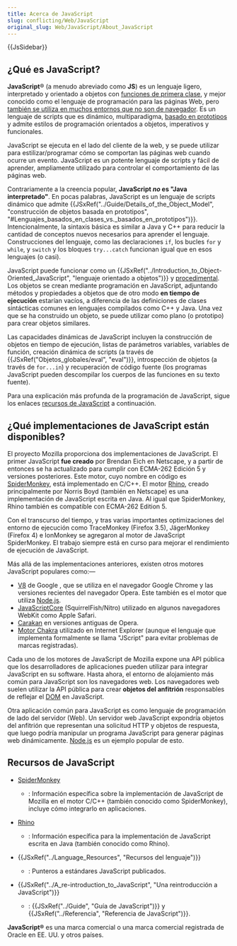```yaml
---
title: Acerca de JavaScript
slug: conflicting/Web/JavaScript
original_slug: Web/JavaScript/About_JavaScript
---
```


{{JsSidebar}}

## ¿Qué es JavaScript?

**JavaScript**® (a menudo abreviado como **JS**) es un lenguaje ligero, interpretado y orientado a objetos con [funciones de primera clase](https://en.wikipedia.org/wiki/First-class_function), y mejor conocido como el lenguaje de programación para las páginas Web, pero [también se utiliza en muchos entornos que no son de navegador](https://es.wikipedia.org/wiki/JavaScript#Otras_características). Es un lenguaje de scripts que es dinámico, multiparadigma, [basado en prototipos](https://es.wikipedia.org/wiki/Programación_basada_en_prototipos) y admite estilos de programación orientados a objetos, imperativos y funcionales.

JavaScript se ejecuta en el lado del cliente de la web, y se puede utilizar para estilizar/programar cómo se comportan las páginas web cuando ocurre un evento. JavaScript es un potente lenguaje de scripts y fácil de aprender, ampliamente utilizado para controlar el comportamiento de las páginas web.

Contrariamente a la creencia popular, **JavaScript _no_ es "Java interpretado"**. En pocas palabras, JavaScript es un lenguaje de scripts dinámico que admite {{JSxRef("../Guide/Details_of_the_Object_Model", "construcción de objetos basada en prototipos", "#Lenguajes_basados_en_clases_vs._basados_en_prototipos")}}. Intencionalmente, la sintaxis básica es similar a Java y C++ para reducir la cantidad de conceptos nuevos necesarios para aprender el lenguaje. Construcciones del lenguaje, como las declaraciones `if`, los bucles `for` y `while`, y `switch` y los bloques `try...catch` funcionan igual que en esos lenguajes (o casi).

JavaScript puede funcionar como un {{JSxRef("../Introduction_to_Object-Oriented_JavaScript", "lenguaje orientado a objetos")}} y [procedimental](https://es.wikipedia.org/wiki/Programación_por_procedimientos). Los objetos se crean mediante programación en JavaScript, adjuntando métodos y propiedades a objetos que de otro modo **en tiempo de ejecución** estarían vacíos, a diferencia de las definiciones de clases sintácticas comunes en lenguajes compilados como C++ y Java. Una vez que se ha construido un objeto, se puede utilizar como plano (o prototipo) para crear objetos similares.

Las capacidades dinámicas de JavaScript incluyen la construcción de objetos en tiempo de ejecución, listas de parámetros variables, variables de función, creación dinámica de scripts (a través de {{JSxRef("Objetos_globales/eval", "eval")}}, introspección de objetos (a través de `for...in`) y recuperación de código fuente (los programas JavaScript pueden descompilar los cuerpos de las funciones en su texto fuente).

Para una explicación más profunda de la programación de JavaScript, sigue los enlaces [recursos de JavaScript](#recursos_de_javascript) a continuación.

## ¿Qué implementaciones de JavaScript están disponibles?

El proyecto Mozilla proporciona dos implementaciones de JavaScript. El primer JavaScript **fue creado** por Brendan Eich en Netscape, y a partir de entonces se ha actualizado para cumplir con ECMA-262 Edición 5 y versiones posteriores. Este motor, cuyo nombre en código es [SpiderMonkey](/es/docs/Mozilla/Projects/SpiderMonkey), está implementado en C/C++. El motor [Rhino](/es/docs/Rhino), creado principalmente por Norris Boyd (también en Netscape) es una implementación de JavaScript escrita en Java. Al igual que SpiderMonkey, Rhino también es compatible con ECMA-262 Edition 5.

Con el transcurso del tiempo, y tras varias importantes optimizaciones del entorno de ejecución como TraceMonkey (Firefox 3.5), JägerMonkey (Firefox 4) e IonMonkey se agregaron al motor de JavaScript SpiderMonkey. El trabajo siempre está en curso para mejorar el rendimiento de ejecución de JavaScript.

Más allá de las implementaciones anteriores, existen otros motores JavaScript populares como:—

- [V8](https://code.google.com/p/v8/) de Google , que se utiliza en el navegador Google Chrome y las versiones recientes del navegador Opera. Este también es el motor que utiliza [Node.js](http://nodejs.org).
- [JavaScriptCore](https://www.webkit.org/projects/javascript/index.html) (SquirrelFish/Nitro) utilizado en algunos navegadores WebKit como Apple Safari.
- [Carakan](http://my.opera.com/ODIN/blog/carakan-faq) en versiones antiguas de Opera.
- [Motor Chakra](http://en.wikipedia.org/wiki/Chakra_%28JScript_engine%29) utilizado en Internet Explorer (aunque el lenguaje que implementa formalmente se llama "JScript" para evitar problemas de marcas registradas).

Cada uno de los motores de JavaScript de Mozilla expone una API pública que los desarrolladores de aplicaciones pueden utilizar para integrar JavaScript en su software. Hasta ahora, el entorno de alojamiento más común para JavaScript son los navegadores web. Los navegadores web suelen utilizar la API pública para crear **objetos del anfitrión** responsables de reflejar el [DOM](http://www.w3.org/DOM/) en JavaScript.

Otra aplicación común para JavaScript es como lenguaje de programación de lado del servidor (Web). Un servidor web JavaScript expondría objetos del anfitrión que representan una solicitud HTTP y objetos de respuesta, que luego podría manipular un programa JavaScript para generar páginas web dinámicamente. [Node.js](http://nodejs.org) es un ejemplo popular de esto.

## Recursos de JavaScript

- [SpiderMonkey](/es/docs/Mozilla/Projects/SpiderMonkey)

  - : Información específica sobre la implementación de JavaScript de Mozilla en el motor C/C++ (también conocido como SpiderMonkey), incluye cómo integrarlo en aplicaciones.

- [Rhino](/es/docs/Rhino)
  - : Información específica para la implementación de JavaScript escrita en Java (también conocido como Rhino).
- {{JSxRef("../Language_Resources", "Recursos del lenguaje")}}
  - : Punteros a estándares JavaScript publicados.
- {{JSxRef("../A_re-introduction_to_JavaScript", "Una reintroducción a JavaScript")}}
  - : {{JSxRef("../Guide", "Guía de JavaScript")}} y {{JSxRef("../Referencia", "Referencia de JavaScript")}}.

**JavaScript®** es una marca comercial o una marca comercial registrada de Oracle en EE. UU. y otros países.
